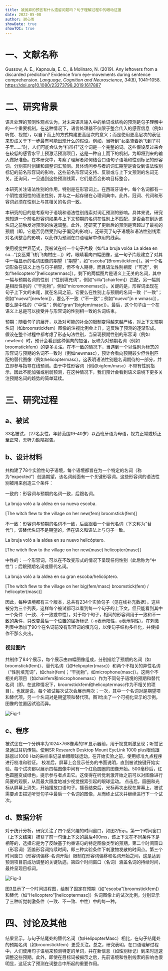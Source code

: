 ```yaml
---
title: 被抛弃的预言有什么遗留问题吗？句子理解过程中的眼动证据 
date: 2022-05-08
author: 谢心雨
showDate: true
showTOC: true
---
```


# 一、文献名称

Gussow, A. E., Kapnoula, E. C., & Molinaro, N. (2019). Any leftovers from a discarded prediction? Evidence from eye-movements during sentence comprehension. *Language, Cognition and Neuroscience, 34*(8), 1041–1058. https://doi.org10.1080/23273798.2019.1617887 

# 二、研究背景

语言处理的预测性观点认为，对未来语言输入中的单词或结构的预测是句子理解中的一个重要机制。在这种情况下，语言处理器不仅限于整合传入的感官信息（例如听觉、视觉），以自下而上的方式构建更高层次的意义；而是使用更高层次的表征来形成关于下一步最有可能出现什么的假设。例如，当听到“女巫骑着她飞到了村子里……”时，人们可能会认为“扫帚杆”这个词是一个完整的词。这些假设反过来会在较低的感官水平上预激活预测项目，这是一种自上而下的机制，为即将到来的输入做好准备。在本研究中，考察了理解者如何结合口语句子语境和性别标记的形容词，分别实时创建和调整词汇预测。具体询问参与者的词汇期望是否受到语法性别标记的前名形容词的影响，这些前名形容词支持、反驳或与上下文预测的名词无关。还询问，一旦遇到这些预测线索，它们是否会影响目标整合。

本研究关注语法性别的作用，特别是在形容词上。在西班牙语中，每个名词都有一个阴性或阳性的语法性别，并与之一起存储在心理词典中。此外，冠词、代词和形容词必须在性别上与其相关的名词一致。

本研究的目的是考察句子语境和语法性别线索对词汇预测的影响。具体来说，研究想知道一个前名形容词如果与上下文预期的名词在性别上不匹配，是否会在到达该名词之前触发对预测的快速调整。此外，还研究了更新后的预测是否超过了最初的预期（即，它是否仍然受到句子偏见的影响）。还研究了句子语境和语法性别线索对名词整合的影响，以此作为预测在口语理解中作用的线索。

使用视觉世界范式，我被试在听一个句子片段（如“La bruja volóa La aldea en su…”[女巫乘飞机飞向村庄…]）时，眼睛看向四幅图像，这一句子片段建立了对其中一幅显示的名词图像的期望（“期望”，如“escoba”[Bromstickfem]）。另一个名词形象在语义上也与句子相容，但不令人期待，而且语法性别相反（“可选”，例如“helicoptero”[helicoptermasc]）。剩下的两幅图片是语义上无关的名词，其中一幅与预期名词的性别（“性别填充词”，例如“silla”[chairfem]）匹配，另一幅则是相反性别的（“干扰物”，例如“micromonemasc]）。关键的是，形容词出现在句子上下文的末尾，就在名词之前，它要么在性别上与预期的名词一致（“一致”；例如“nueva”[newfem]），要么不一致（“不一致”；例如“nuevo”[n e wmasc]），要么是中性的（“中性”；例如“gran”[bigfem\/masc]）。最后，这个句子由一个在语义上总是可以接受并与形容词的性别相一致的名词结束。

预期：随着句子的展开，以及对可能的补全的限制变得越来越严格，对上下文预期名词（如broomstickfem）图像的注视比例会上升，这反映了预测的逐渐形成。假设在整个过程中都考虑了形态句法性别，当呈现预期性别的形容词（例如newfem）时，预计会看到这种偏向的加强，反映为对预期名词（例如broomstickfem）的更多关注。在不一致的情况下，当遇到一个以性别为标志的形容词与预期的名词不一致时（例如newmasc），预计会看向预期较少但性别匹配的替代图像（例如helicoptermasc）。这表明语法性别是名词期待的一部分，并立即参与指导在线预测。由于中性形容词（例如bigfem\/masc）不带有性别指示，因此不能加强或削弱预测，在这种情况下，我们预计会看到语义语境下更多关注预期名词的趋势的简单延续。

# 三、研究过程

## a、被试

33名被试，（27名女性，年龄范围19-40岁）以西班牙语为母语，视力正常或矫正至正常，无听力缺陷报告。

## b、设计材料

共构建了78个实验性句子语境，每个语境都旨在为一个特定的名词（称为“expected”）创造期望，该名词前面有一个关键形容词。这些形容词的语法性别被用来创造三个条件： 

一致的：形容词与预期的名词一致，后跟名词。

La bruja voló a la aldea en su nueva escoba. 

[The witch flew to the village on her new(fem) broomstick(fem)]

不一致：形容词与预期的名词不一致，后面跟着一个替代名词（下文称为“替代”），该替代名词不是期望的，但在语义和语法上与句子一致。

La bruja voló a la aldea en su nuevo helicóptero. 

[The witch flew to the village on her new(masc) helicopter(masc)]

中性的：一个形容词，可以在不改变形式的情况下呈现任何性别（此后称为“中性”）；后跟预期名词或替代名词。

La bruja voló a la aldea en su gran escoba/helicóptero. 

[The witch flew to the village on her big(fem/masc) broomstick(fem) / helicopter(masc)]

因此，每种语境都有三个版本，总共有234个实验句子（见在线补充数据）。这些被分为三个列表，这样每个被试都可以看到每一个句子的上下文，但只能看到其中一个条件（一致、不一致或中性）。对于每个句子，相同的形容词用于一致和不一致的条件，只改变最后一个位置的屈折标记（-o表示阳性，a表示阴性）。在刺激列表中添加了90个在名词前没有形容词的填充句，以使句子结构多样化，并使操作不那么突出。

### 视觉图片

共制作了84个展示，每个展示由四幅图像组成，分别描绘了预期的名词（如broomstick(fem)）、替代名词（如Helipopter(masc)）和两个不相关的异性名词（“性别填充词”，如chair(fem)；“干扰物”，如microphone(masc)）。这两个不相关的项目（如chairfem和microphonemasc）作为不同句子语境的预期和替代名词（即，在这种情况下，broomstickfem和helicoptermasc作为不相关的项目）。也就是说，每个被试每次试次会展示两次；一次，其中一个名词对是期望项和替代项，另一个名词对是期望项和替代项。图1给出了一个可视化显示的示例。图像的位置因试验而异。

![Fig-1]()

## c、程序

被试坐在一个分辨率为1024×768像素的19′显示器前，用于视觉刺激呈现；听觉记录通过耳机传输。使用SR Research Desktop Mount EyeLink 1000 plus眼动跟踪器以1000 Hz的采样率记录单眼眼球运动。在开始实验之前，使用标准九点程序进行校准和验证。 校准后，屏幕上会显示任务的书面说明，直到被试按键开始实验。每个试次都以展示四幅图像中间有一个红色圆圈的图像开始。500毫秒后，红色圆圈变成绿色，提示参与者点击它。这使得在听觉刺激开始之前可以对图像进行简要的观察，从而最大限度地减少视觉搜索引起的眼球运动。 点击后，圆圈和光标从屏幕上消失，开始播放口语句子。播音结束后，光标再次出现在屏幕上，被试需要点击描述听觉句子中最后一个名词的图像，从而终止试次并继续进行下一个试次。

## d、数据分析

对于统计分析，研究关注了四个感兴趣的时间窗口，如图2所示。第一个时间窗口（上下文结束）捕获了前一句话上下文的最后400ms，该上下文在不同条件下是相等的，选择它是为了反映基于约束语句的特定图像类型的预期。第二个时间窗口（形容词）涵盖形容词持续时间，即三种实验条件下刺激物发散的时间点。第三个时间窗口（形容词偏移-名词开始）限制在形容词偏移和名词开始之间，这是达到预测项目前成功调整的关键轨迹。第四个时间窗口（名词）涵盖名词的持续时间，最终呈现目标词。 

![Fig-3]()

图3显示了一个时间进程图，绘制了固定在预期（如“escoba”[broomstickfem]）和替代（如“Helicoptero”[helicoptermasc]）名词图像上的试次比例，分别显示了三种听觉刺激条件（一致、不一致、中性）中的每一种。

# 四、讨论及其他

结果显示，与句子结尾处的替代名词（如HelipopterMasc）相比，在句子结尾处的预期名词（如broomstickfem）更受关注。总之，研究表明，在口语理解过程中，人们使用句子语境来预测特定的单词，并在新信息（如性别标记）到来时迅速调整这些预期。此外，即使在目标词被揭示之后，先前语境和性别线索的影响也很明显，这证实了预测在词整合中所起的重要作用。